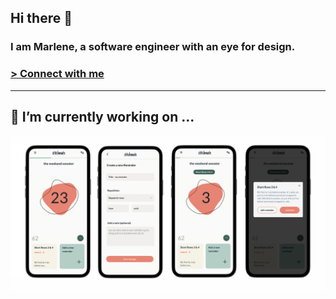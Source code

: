 ## Hi there 👋
### I am Marlene, a software engineer with an eye for design. 

### [> Connect with me](https://www.linkedin.com/in/marlene-goedecke/) 
<hr>

## 🔭 I’m currently working on ...

![image](./images/preview_stitchmate.jpg)





